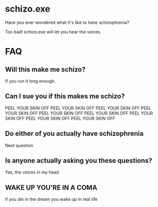 # schizo.exe
Have you ever wondered what it's like to have schizophrenia? 


Too bad! schizo.exe will let you hear the voices.


# FAQ
## Will this make me schizo?
If you run it long enough.

## Can I sue you if this makes me schizo?
PEEL YOUR SKIN OFF PEEL YOUR SKIN OFF PEEL YOUR SKIN OFF PEEL YOUR SKIN OFF PEEL YOUR SKIN OFF PEEL YOUR SKIN OFF PEEL YOUR SKIN OFF PEEL YOUR SKIN OFF PEEL YOUR SKIN OFF

## Do either of you actually have schizophrenia
Next question

## Is anyone actually asking you these questions?
Yes, the voices in my head

## WAKE UP YOU'RE IN A COMA
if you die in the dream you wake up in real life
